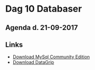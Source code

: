 # Dag 10 Databaser
## Agenda d. 21-09-2017


## Links
* [Download MySql Community Edition]()
* [Download DataGrip](https://www.jetbrains.com/datagrip/download/)
